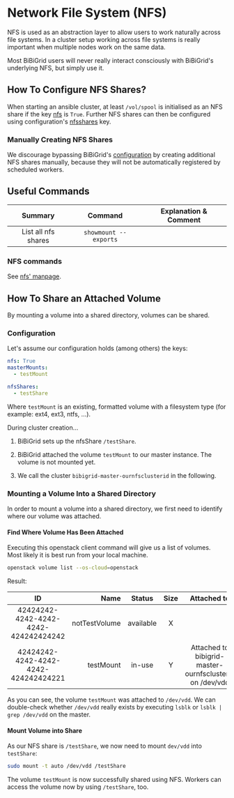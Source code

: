 # Network File System (NFS)

NFS is used as an abstraction layer to allow users to work naturally across file systems.
In a cluster setup working across file systems is really important when multiple nodes work on the same data.

Most BiBiGrid users will never really interact consciously with BiBiGrid's underlying NFS, but simply use it.

## How To Configure NFS Shares?

When starting an ansible cluster, at least `/vol/spool` is initialised as an NFS share if the key
[nfs](../features/configuration.md#nfs--optional-) is `True`.
Further NFS shares can then be configured using configuration's
[nfsshares](../features/configuration.md#nfsshares--optional-) key.

### Manually Creating NFS Shares

We discourage bypassing BiBiGrid's [configuration](../features/configuration.md#nfsshares--optional-) by creating
additional NFS shares manually, because they will not be automatically registered by scheduled workers.

## Useful Commands

|       Summary       |        Command        | Explanation & Comment |
|:-------------------:|:---------------------:|:---------------------:|
| List all nfs shares | `showmount --exports` |                       |

### NFS commands

See [nfs' manpage](https://man7.org/linux/man-pages/man5/nfs.5.html).

## How To Share an Attached Volume

By mounting a volume into a shared directory, volumes can be shared.

### Configuration

Let's assume our configuration holds (among others) the keys:

```yaml
nfs: True
masterMounts:
  - testMount

nfsShares:
  - testShare
```

Where `testMount` is an existing, formatted volume with a filesystem type (for example: ext4, ext3, ntfs, ...).

During cluster creation...

1. BiBiGrid sets up the nfsShare `/testShare`.
2. BiBiGrid attached the volume `testMount` to our master instance. The volume is not mounted yet.

3. We call the cluster `bibigrid-master-ournfsclusterid` in the following.

### Mounting a Volume Into a Shared Directory

In order to mount a volume into a shared directory, we first need to identify where our volume was attached.

#### Find Where Volume Has Been Attached

Executing this openstack client command will give us a list of volumes.
Most likely it is best run from your local machine.

```sh
openstack volume list --os-cloud=openstack
```

Result:

|                  ID                  |          Name |  Status   | Size |                       Attached to                       |
|:------------------------------------:|--------------:|:---------:|:----:|:-------------------------------------------------------:|
| 42424242-4242-4242-4242-424242424242 | notTestVolume | available |  X   |                                                         |
| 42424242-4242-4242-4242-424242424221 |     testMount |  in-use   |  Y   | Attached to bibigrid-master-ournfsclusterid on /dev/vdd |

As you can see, the volume `testMount` was attached to `/dev/vdd`.
We can double-check whether `/dev/vdd` really exists by executing `lsblk` or `lsblk | grep /dev/vdd` on the master.

#### Mount Volume into Share

As our NFS share is `/testShare`, we now need to mount `dev/vdd` into `testShare`:

```sh
sudo mount -t auto /dev/vdd /testShare
```

The volume `testMount` is now successfully shared using NFS.
Workers can access the volume now by using `/testShare`, too.

